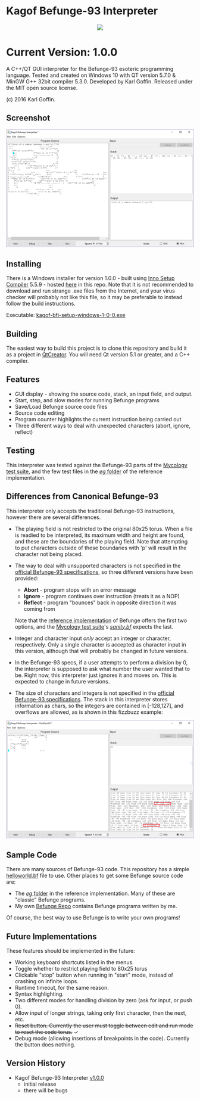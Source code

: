 # Kagof Befunge-93 Interpreter

<p align="center"><img src="https://github.com/kagof/BefungeInterpreter/blob/master/BefungeInterpreter/Misc/icon.ico"></p>

# Current Version: 1.0.0

A C++/QT GUI interpreter for the Befunge-93 esoteric programming language. Tested and created on Windows 10 with QT version 5.7.0 & MinGW G++ 32bit compiler 5.3.0. Developed by Karl Goffin. Released under the MIT open source license. 

(c) 2016 Karl Goffin.

## Screenshot

<p align="center"><img src="https://github.com/kagof/BefungeInterpreter/blob/master/Screenshots/kbfi1-0-0-screenshot-NumberGuesser.PNG"></p>

## Installing

There is a Windows installer for version 1.0.0 - built using [Inno Setup Compiler](http://www.jrsoftware.org/isinfo.php) 5.5.9 - hosted [here](https://github.com/kagof/BefungeInterpreter/tree/master/Installer) in this repo. Note that it is not recommended to download and run strange .exe files from the Internet, and your virus checker will probably not like this file, so it may be preferable to instead follow the build instructions.

Executable: [kagof-bfi-setup-windows-1-0-0.exe](https://github.com/kagof/BefungeInterpreter/tree/master/Installer/kagof-bfi-setup-windows-1-0-0.exe)

## Building

The easiest way to build this project is to clone this repository and build it as a project in [QtCreator](https://www.qt.io/ide/). You will need Qt version 5.1 or greater, and a C++ compiler.

## Features

* GUI display - showing the source code, stack, an input field, and output.
* Start, step, and slow modes for running Befunge programs
* Save/Load Befunge source code files
* Source code editing
* Program counter highlights the current instruction being carried out
* Three different ways to deal with unexpected characters (abort, ignore, reflect)

## Testing

This interpreter was tested against the Befunge-93 parts of the [Mycology test suite](https://github.com/Deewiant/Mycology), and the few test files in the [*eg* folder](https://github.com/catseye/Befunge-93/tree/master/eg) of the reference implementation.

## Differences from Canonical Befunge-93

This interpreter only accepts the traditional Befunge-93 instructions, however there are several differences.

* The playing field is not restricted to the original 80x25 torus. When a file is readied to be interpreted, its maximum width and height are found, and these are the boundaries of the playing field. Note that attempting to put characters outside of these boundaries with 'p' will result in the character not being placed.
* The way to deal with unsupported characters is not specified in the [official Befunge-93 specifications](http://catseye.tc/view/befunge-93/doc/Befunge-93.markdown), so three different versions have been provided:
	* **Abort** - program stops with an error message
	* **Ignore** - program continues over instruction (treats it as a NOP)
	* **Reflect** - program "bounces" back in opposite direction it was coming from
	
	Note that the [reference implementation](https://github.com/catseye/Befunge-93/blob/master/src/bef.c) of Befunge offers the first two options, and the [Mycology test suite](https://github.com/Deewiant/Mycology)'s [*sanity.bf*](https://github.com/Deewiant/Mycology/blob/master/sanity.bf) expects the last.
* Integer and character input *only* accept an integer or character, respectively. Only a single character is accepted as character input in this version, although that will probably be changed in future versions.
* In the Befunge-93 specs, if a user attempts to perform a division by 0, the interpreter is supposed to ask what number the user wanted that to be. Right now, this interpreter just ignores it and moves on. This is expected to change in future versions.
* The size of characters and integers is not specified in the [official Befunge-93 specifications](http://catseye.tc/view/befunge-93/doc/Befunge-93.markdown). The stack in this interpreter stores information as chars, so the integers are contained in [-128,127], and overflows are allowed, as is shown in this fizzbuzz example:

<p align="center"><img src="https://github.com/kagof/BefungeInterpreter/blob/master/Screenshots/kbfi1-0-0-screenshot-fizzbuzz.PNG"></p>

## Sample Code

There are many sources of Befunge-93 code. This repository has a simple [helloworld.bf](https://github.com/kagof/BefungeInterpreter/blob/master/helloworld.bf) file to use. Other places to get some Befunge source code are:
* The [*eg* folder](https://github.com/catseye/Befunge-93/tree/master/eg) in the reference implementation. Many of these are "classic" Befunge programs.
* My own [Befunge Repo](https://github.com/kagof/BefungeRepo) contains Befunge programs written by me.

Of course, the best way to use Befunge is to write your own programs!

## Future Implementations

These features should be implemented in the future:
* Working keyboard shortcuts listed in the menus.
* Toggle whether to restrict playing field to 80x25 torus
* Clickable "stop" button when running in "start" mode, instead of crashing on infinite loops.
* Runtime timeout, for the same reason.
* Syntax highlighting.
* Two different modes for handling division by zero (ask for input, or push 0).
* Allow input of longer strings, taking only first character, then the next, etc.
* ~~Reset button. Currently the user must toggle between edit and run mode to reset the code torus.~~ ✓
* Debug mode (allowing insertions of breakpoints in the code). Currently the button does nothing.

## Version History

* Kagof Befunge-93 Interpreter [v1.0.0](https://github.com/kagof/BefungeInterpreter/tree/08720162ecccd65ef653ac339eb89af98a8be23c)
	- initial release
	- there will be bugs

